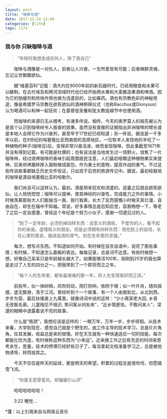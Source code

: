 ```yaml
---
layout: post
title: "咖啡与酒"
date: 2017-12-24 12:49
categories: [life]
tags: life
---
```


### 我与你 只缺咖啡与酒

> “年轻时我想变成任何人，除了我自己”

&emsp;&emsp;咖啡与酒像是一对仇人，前者让人兴奋，一生所爱皆有可能；后者麻醉灵魂，忘记尘世飘飘欲仙。

&emsp;&emsp;据“维基百科”记载：酒大约在9000年前的新石器时代，已经用粮食和水果可以酿制，在古代埃及和两河流域时代也已经开始用水果和大麦酿造果酒和啤酒。因为它的弛缓剂和欣快作用也做为消遣目的，比如春药。酒也有宗教色彩的神秘用途，像是希腊罗马宗教在欲死欲仙的酒神祭拜仪式（也称Bacchus或Dionysus）认为喝酒可以和神一起狂欢；在基督徒圣餐和犹太教逾越节中也使用酒。

&emsp;&emsp;而咖啡的来源已无从稽考，有诸多传说。相传，今天的奥罗莫人的祖先被认为是首个认识到咖啡树令人振奋的效果，虽然没有直接的证据指出非洲咖啡的增长或是本地人会用它作为兴奋剂，甚至早于17世纪已经知道；另一传说，据说是一千多年以前，在9世纪的埃塞俄比亚西南部的高原地区，一位牧羊人发现他的羊吃了一种植物的种子(咖啡豆)后，变得非常兴奋活泼，继而发现咖啡，但此事截至1671年并没有得到记载，有可能是杜撰的；也有说法是当地发生过一场野火，烧焦了一片咖啡林，经过烧烤咖啡的香味引起周围居民注意，人们最初咀嚼这种植物果实来提神，后来烘烤磨碎掺入面粉做成面包，作为勇士的食物，提高作战的勇气。不过这些传说故事都缺乏历史文件佐证，只出现于后世的旅游传记中。据说，最初经栽培的咖啡是源自埃塞俄比亚的哈勒尔。

&emsp;&emsp;我们尚且可以这样认为，最初，酒是用来狂欢和消遣的，适量之后就会欲死欲仙，让人恍恍惚惚；咖啡可以提神，使其神经的兴奋性，完成能力之外的事情。小时候羡慕那些大人们能独当一面、我行我素，长大了反而感慨小时候天真烂漫、自由自在，却生在福中不知福。常说，好多事情总是后知后觉，容我畅想一下，等老了之后一定会感激，曾经这个年纪是个努力小伙子，感谢一切遇见过的人。

> “到了一定年龄，必须扔掉四样东西：没意义的酒局， 不爱你的人，看不起你的亲戚，虚情假义的朋友。但是必须拥有四样东西：扬在脸上的自信，长在心里的善良，融进血液的骨气，刻在生命里的坚强。”

&emsp;&emsp;每次，想写点东西，不知道如何开始。有时候在自言自语中，说完了那些事情；有时候，不知道怎么委婉的表达。每每记录，总是词不达意。有些时候想一想，好像自己呆呆只是年龄越长越大了。如果能够活100年，刚刚到25岁的我也算是走过了人生的四分之一，把我带到了一个即将而立之年。

> “每个人的生命里，都有最艰难的那一年，将人生变得美好而辽阔。”

&emsp;&emsp;前些年，似一抹树梢，风吹则动，雨打则响，依附于根；似一叶片舟，随风摇摆，虚无飘渺，荡于江河。曾经听到个一个故事，有一个人由南到北，从北到西，步步为营，最后扶搖直上九萬里。就像诗词中说的这样：“少小离家老大回, 乡音无改鬓毛衰。儿童相见不相识, 笑问客从何处来”，“近乡情更怯，不敢问来人”，深邃的眼睛中透露着说不完的故事。

&emsp;&emsp;什么是“瓶颈”，我想应该是这样的：一眼万年，万年一步，步步徘徊。从技术来看，大学到现在，感觉自己就是个野生的，由工作主导的技术学习，总是片片角角，任其发展，收益总是来的很慢。好在天生就有一种快速适应一切的技能，每次都能化险为逸，有时候称这种东西为“小幸运”。近来换工作之后有充足的时间来思考余生，思量，技术的停滞已经好些日子了，每当拿起文档准备学习之，总是被他物诱导，转而投其之。

&emsp;&emsp;今天不仅仅是昨天的延续，更是明天的希望。积累的过程总是很坎坷，但愿踏雪飞鸿。

> “你是无意穿堂风，却偏偏引山洪”

&emsp;&emsp;哈哈哈哈哈哈！

&emsp;&emsp;3:22 睡觉...

***注**：以上引用来自与网易云音乐
